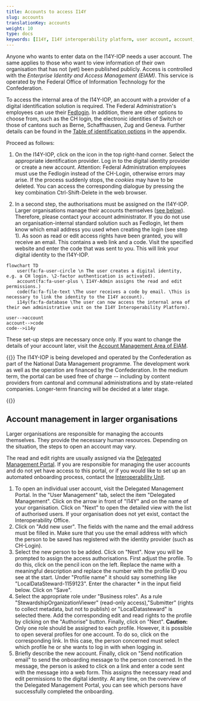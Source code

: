 ```yaml
---
title: Accounts to access I14Y
slug: accounts
translationKey: accounts
weight: 10
type: docs
keywords: [I14Y, I14Y interoperability platform, user account, account, connection, EIAM, Login]
---
```


Anyone who wants to enter data on the I14Y-IOP needs a user account. The same applies to those who want to view information of their own organisation that has not (yet) been published publicly. Access is controlled with the _Enterprise Identity and Access Management (EIAM)_. This service is operated by the Federal Office of Information Technology for the Confederation.

To access the internal area of the I14Y-IOP, an account with a provider of a digital identification solution is required. The Federal Administration's employees can use their [Fedlogin](https://www.eiam.swiss). In addition, there are other options to choose from, such as the CH login, the electronic identities of Switch or those of cantons such as Berne, Schaffhausen, Zug and Geneva. Further details can be found in the [Table of identification options](/handbook/en/anhang/eiam) in the appendix.

Proceed as follows:

1. On the I14Y-IOP, click on the icon in the top right-hand corner. Select the appropriate identification provider. Log in to the digital identity provider or create a new account. Attention: Federal Administration employees must use the Fedlogin instead of the CH-Login, otherwise errors may arise. If the process suddenly stops, the _cookies_ may have to be deleted. You can access the corresponding dialogue by pressing the key combination Ctrl-Shift-Delete in the web browser.

2. In a second step, the authorisations must be assigned on the I14Y-IOP. Larger organisations manage their accounts themselves ([see below](#accountadministration-in-larger-organisations)). Therefore, please contact your account administrator. If you do not use an organisation-internal standard solution such as Fedlogin, let them know which email address you used when creating the login (see step 1). As soon as read or edit access rights have been granted, you will receive an email. This contains a web link and a code. Visit the specified website and enter the code that was sent to you. This will link your digital identity to the I14Y-IOP.

```mermaid
flowchart TD
    user(fa:fa-user-circle \n The user creates a digital identity, e.g. a CH login. \2-factor authentication is activated).
    account(fa:fa-user-plus \ I14Y-Admin assigns the read and edit permissions.)
    code(fa:fa-file-text \The user receives a code by email. \This is necessary to link the identity to the I14Y account).
    i14y(fa:fa-database \The user can now access the internal area of their own administrative unit on the I14Y Interoperability Platform).

user-->account
account-->code
code-->i14y
```

These set-up steps are necessary once only. If you want to change the details of your account later, visit the [Account Management Area of EIAM](https://www.myaccount.eiam.admin.ch).

{{<alert title="How much does the account cost?" color="info" >}}
The I14Y-IOP is being developed and operated by the Confederation as part of the National Data Management programme. The development work as well as the operation are financed by the Confederation. In the medium term, the portal can be used free of charge -- including by content providers from cantonal and communal administrations and by state-related companies. Longer-term financing will be decided at a later stage.

{{</alert>}}

## Account management in larger organisations

Larger organisations are responsible for managing the accounts themselves. They provide the necessary human resources. Depending on the situation, the steps to open an account may vary.

The read and edit rights are usually assigned via the [Delegated Management Portal](https://www.portal.eiam.admin.ch/). If you are responsible for managing the user accounts and do not yet have access to this portal, or if you would like to set up an automated onboarding process, contact the [Interoperability Unit](mailto:i14y@bfs.admin.ch).

1. To open an individual user account, visit the Delegated Management Portal. In the "User Management" tab, select the item "Delegated Management". Click on the arrow in front of "I14Y" and on the name of your organisation. Click on "Next" to open the detailed view with the list of authorised users. If your organisation does not yet exist, contact the Interoperability Office. 
2. Click on "Add new user". The fields with the name and the email address must be filled in. Make sure that you use the email address with which the person to be saved has registered with the identity provider (such as CH-Login). 
3. Select the new person to be added. Click on "Next". Now you will be prompted to assign the access authorisations. First adjust the profile. To do this, click on the pencil icon on the left. Replace the name with a meaningful description and replace the number with the profile ID you see at the start. Under "Profile name" it should say something like "LocalDataSteward-1159123". Enter the character * in the input field below. Click on "Save".
4. Select the appropriate role under "Business roles". As a rule "StewardshipOrganizationViewer" (read-only access),"Submitter" (rights to collect metadata, but not to publish) or "LocalDatasteward" is selected there. Add the corresponding edit and read rights to the profile by clicking on the "Authorise" button. Finally, click on "Next". __Caution:__ Only one role should be assigned to each profile. However, it is possible to open several profiles for one account. To do so, click on the corresponding link. In this case, the person concerned must select which profile he or she wants to log in with when logging in.
5. Briefly describe the new account. Finally, click on "Send notification email" to send the onboarding message to the person concerned. In the message, the person is asked to click on a link and enter a code sent with the message into a web form. This assigns the necessary read and edit permissions to the digital identity. At any time, on the overview of the Delegated Management Portal, you can see which persons have successfully completed the onboarding.
